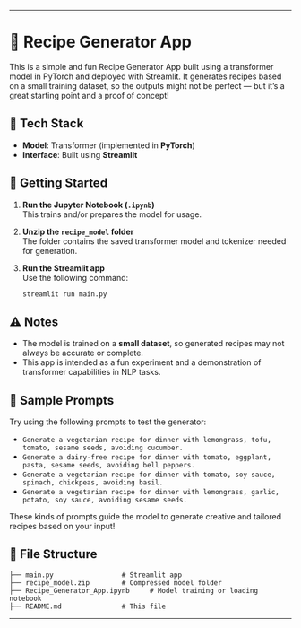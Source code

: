 
---

# 🍲 Recipe Generator App

This is a simple and fun Recipe Generator App built using a transformer model in PyTorch and deployed with Streamlit. It generates recipes based on a small training dataset, so the outputs might not be perfect — but it’s a great starting point and a proof of concept!

## 🧠 Tech Stack

- **Model**: Transformer (implemented in **PyTorch**)  
- **Interface**: Built using **Streamlit**

## 🚀 Getting Started

1. **Run the Jupyter Notebook (`.ipynb`)**  
   This trains and/or prepares the model for usage.

2. **Unzip the `recipe_model` folder**  
   The folder contains the saved transformer model and tokenizer needed for generation.

3. **Run the Streamlit app**  
   Use the following command:
   ```bash
   streamlit run main.py
   ```

## ⚠️ Notes

- The model is trained on a **small dataset**, so generated recipes may not always be accurate or complete.
- This app is intended as a fun experiment and a demonstration of transformer capabilities in NLP tasks.

## 📝 Sample Prompts

Try using the following prompts to test the generator:

- `Generate a vegetarian recipe for dinner with lemongrass, tofu, tomato, sesame seeds, avoiding cucumber.`
- `Generate a dairy-free recipe for dinner with tomato, eggplant, pasta, sesame seeds, avoiding bell peppers.`
- `Generate a vegetarian recipe for dinner with tomato, soy sauce, spinach, chickpeas, avoiding basil.`
- `Generate a vegetarian recipe for dinner with lemongrass, garlic, potato, soy sauce, avoiding sesame seeds.`

These kinds of prompts guide the model to generate creative and tailored recipes based on your input!

## 📂 File Structure

```
├── main.py                 # Streamlit app
├── recipe_model.zip        # Compressed model folder
├── Recipe_Generator_App.ipynb     # Model training or loading notebook
├── README.md               # This file
```

---

